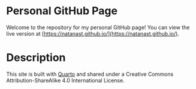 # Personal GitHub Page
Welcome to the repository for my personal GitHub page! You can view the live version at [https://natanast.github.io/](https://natanast.github.io/). 

# Description
This site is built with [Quarto](https://quarto.org/) and shared under a Creative Commons Attribution-ShareAlike 4.0 International License.
